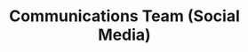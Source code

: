 ---
name: Faiza
title: Communications Team (Social Media)
tags:
  - ta11y
picture: ../../images/team/Ta11y-Cat.png
---